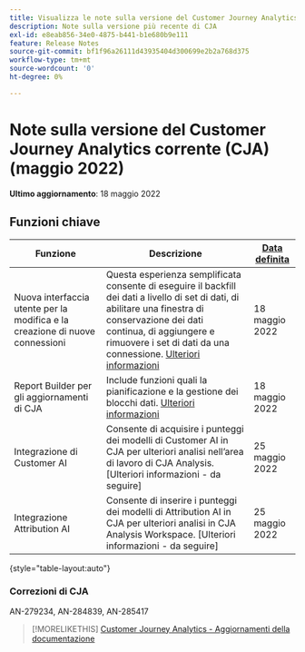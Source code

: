 ```yaml
---
title: Visualizza le note sulla versione del Customer Journey Analytics corrente
description: Note sulla versione più recente di CJA
exl-id: e8eab856-34e0-4875-b441-b1e680b9e111
feature: Release Notes
source-git-commit: bf1f96a26111d43935404d300699e2b2a768d375
workflow-type: tm+mt
source-wordcount: '0'
ht-degree: 0%

---
```


# Note sulla versione del Customer Journey Analytics corrente (CJA) (maggio 2022)

**Ultimo aggiornamento**: 18 maggio 2022

## Funzioni chiave

| Funzione | Descrizione | [Data definita](/help/release-notes/releases.md) |
| ----------- | ---------- | ----- |
| Nuova interfaccia utente per la modifica e la creazione di nuove connessioni | Questa esperienza semplificata consente di eseguire il backfill dei dati a livello di set di dati, di abilitare una finestra di conservazione dei dati continua, di aggiungere e rimuovere i set di dati da una connessione. [Ulteriori informazioni](/help/connections/create-connection.md) | 18 maggio 2022 |
| Report Builder per gli aggiornamenti di CJA | Include funzioni quali la pianificazione e la gestione dei blocchi dati. [Ulteriori informazioni](https://experienceleague.adobe.com/docs/analytics-platform/using/cja-reportbuilder/manage-reportbuilder.html) | 18 maggio 2022 |
| Integrazione di Customer AI | Consente di acquisire i punteggi dei modelli di Customer AI in CJA per ulteriori analisi nell’area di lavoro di CJA Analysis. [Ulteriori informazioni - da seguire] | 25 maggio 2022 |
| Integrazione Attribution AI | Consente di inserire i punteggi dei modelli di Attribution AI in CJA per ulteriori analisi in CJA Analysis Workspace. [Ulteriori informazioni - da seguire] | 25 maggio 2022 |

{style=&quot;table-layout:auto&quot;}

### Correzioni di CJA

AN-279234, AN-284839, AN-285417

>[!MORELIKETHIS]
>[Customer Journey Analytics - Aggiornamenti della documentazione](/help/release-notes/doc-changes.md)
